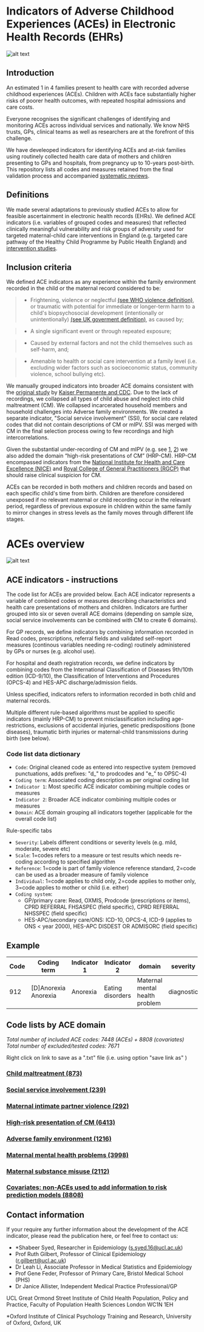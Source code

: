 
# Indicators of Adverse Childhood Experiences (ACEs) in Electronic Health Records (EHRs)


![alt text](https://github.com/shabeer-syed/ACEs/raw/main/intro%20logo.png "UCL ICH")

## Introduction
An estimated 1 in 4 families present to health care with recorded adverse childhood experiences (ACEs). Children with ACEs face substantially higher risks of poorer health outcomes, with repeated hospital admissions and care costs.

Everyone recognises the  significant challenges of identifying and monitoring ACEs across individual services and nationally.
We know NHS trusts, GPs, clinical teams as well as researchers are at the forefront of this challenge.

We have develeoped indicators for identifying ACEs and at-risk families using routinely collected health care data of mothers and children presenting to GPs and hospitals, from pregnancy up to 10-years post-birth. This repository lists all codes and measures retained from the final validation process and accompanied [systematic reviews](https://adc.bmj.com/content/106/1/44.info).


## Definitions
We made several adaptations to previously studied ACEs to allow for feasible ascertainment in electronic health records (EHRs). We defined ACE indicators (i.e. variables of grouped codes and measures) that reflected clinically meaningful vulnerability and risk groups of adversity used for targeted maternal-child care interventions in England (e.g. targeted care pathway of the Healthy Child Programme by Public Health England) and [intervention studies](https://www.who.int/teams/social-determinants-of-health/violence-prevention/global-status-report-on-violence-against-children-2020).

## Inclusion criteria

We defined ACE indicators as any experience within the family environment recorded in the child or the maternal record considered to be:

> * Frightening, violence or neglectful [(see WHO violence definition)](https://www.who.int/violence_injury_prevention/violence/world_report/en/summary_en.pdf), or traumatic with potential for immediate or longer-term harm to a child's biopsychosocial development (intentionally or unintentionally) [(see UK goverment definition)](https://assets.publishing.service.gov.uk/government/uploads/system/uploads/attachment_data/file/942454/Working_together_to_safeguard_children_inter_agency_guidance.pdf), as caused by;

> * A single significant event or through repeated exposure;

> * Caused by external factors and not the child themselves such as self-harm, and;

> * Amenable to health or social care intervention at a family level (i.e. excluding wider factors such as socioeconomic status, community violence, school bullying etc).

We manually grouped indicators into broader ACE domains consistent with the [original study](https://www.ajpmonline.org/article/S0749-3797(98)00017-8/fulltext) by [Kaiser Permanente and CDC](https://www.cdc.gov/violenceprevention/aces/index.html).  Due to the lack of recordings, we collapsed all types of child abuse and neglect into child maltreatment (CM). We collapsed incarcerated household members and household challenges into Adverse family environments.  We created a separate indicator, "Social service involvement" (SSI), for social care related codes that did not contain descriptions of CM or mIPV. SSI was merged with CM in the final selection process owing to few recordings and high intercorrelations.

Given the substantial under-recording of CM and mIPV (e.g. see [1](https://www.cambridge.org/core/journals/the-british-journal-of-psychiatry/article/barriers-and-facilitators-of-disclosures-of-domestic-violence-by-mental-health-service-users-qualitative-study/7A690CCBC0322D045442549A5FA3C4CF), [2](https://bjgp.org/content/67/659/e437.long)) we also added the domain “high-risk presentations of CM” (HRP-CM). HRP-CM encompassed indicators from the [National Institute for Health and Care Excellence (NICE)](https://www.nice.org.uk/guidance/cg89/chapter/1-Guidance) and [Royal College of General Practitioners (RGCP)](https://www.rcgp.org.uk/clinical-and-research/resources/toolkits/child-safeguarding-toolkit.aspx) that should raise clinical suspicion for CM.

ACEs can be recorded in both mothers and children records and based on each specific child's time from birth. Children are therefore considered unexposed if no relevant maternal or child recording occur in the relevant period, regardless of previous exposure in children within the same family to mirror changes in stress levels as the family moves through different life stages.

# ACEs overview
![alt text](https://github.com/shabeer-syed/ACEs/blob/main/domains.png?raw=true "Domains")

## ACE indicators - instructions 
The code list for ACEs are provided below.
Each ACE indicator represents a variable of combined codes or measures describing characteristics and health care presentations of mothers and children. Indicators are further grouped into six or seven overall ACE domains (depending on sample size, social service involvements can be combined with CM to create 6 domains).

For GP records, we define indicators by combining information recorded in Read codes, prescriptions, referral fields and validated self-report measures (continous variables needing re-coding) routinely administered by GPs or nurses (e.g. alcohol use).

For hospital and death registration records, we define indicators by combining codes from the International Classification of Diseases 9th/10th edition (ICD-9/10), the Classification of Interventions and Procedures (OPCS-4) and HES-APC discharge/admission fields.

Unless specified, indicators refers to information recorded in both child and maternal records.

Multiple different rule-based algorithms must be applied to specific indicators (mainly HRP-CM) to prevent misclassification including age-restrictions, exclusions of accidental injuries, genetic predispositions (bone diseases), traumatic birth injuries or maternal-child transmissions during birth (see below).


### Code list data dictionary

*  `Code`: Original cleaned code as entered into respective system (removed punctuations, adds prefixes: "d_" to prodcodes and "e_" to OPSC-4)
*  `Coding term`: Associated coding description as per original coding list
*  `Indicator 1`: Most specific ACE indicator combining multiple codes or measures
*  `Indicator 2`: Broader ACE indicator combining multiple codes or measures
*  `Domain`: ACE domain grouping all indicators together (applicable for the overall code list)

Rule-specific tabs
*  `Severity`: Labels different conditions or severity levels (e.g. mild, moderate, severe etc)
*  `Scale`: 1=codes refers to a measure or test results which needs re-coding according to specified algorithm
*  `Reference`: 1=code is part of family violence reference standard, 2=code can be used as a broader measure of family violence 
*  `Individual`: 1=code applies to child only, 2=code applies to mother only, 3=code applies to mother or child (i.e. either)
*  `Coding system`: 
    -  GP/primary care: Read, OXMIS, Prodcode (prescriptions or items), CPRD REFERRAL FHSASPEC (field specific), CPRD REFERRAL NHSSPEC (field specific)
    -  HES-APC/secondary care/ONS: ICD-10, OPCS-4, ICD-9 (applies to ONS < year 2000), HES-APC DISDEST OR ADMISORC (field specific)


## Example

| Code | Coding  term  | Indicator 1 | Indicator 2 |  domain | severity | scale | reference | individual | coding system |
| --- | --- | --- | --- | --- | --- | --- | --- | --- | --- |
| 912 | [D]Anorexia	Anorexia | Anorexia | Eating disorders | Maternal mental health problem | diagnostic |  |  | 2 | Read | 

## Code lists by ACE domain
*Total number of included ACE codes: 7448 (ACEs) + 8808 (covariates)*
*Total number of excluded/tested codes: 7671*

Right click on link to save as a ".txt" file (i.e. using option "save link as" )

### [Child maltreatment (873)](https://raw.githubusercontent.com/shabeer-syed/ACEs/code-lists/cm.txt)
### [Social service involvement (239)](https://raw.githubusercontent.com/shabeer-syed/ACEs/code-lists/SSI.txt)
### [Maternal intimate partner violence (292)](https://raw.githubusercontent.com/shabeer-syed/ACEs/code-lists/mIPV.txt)
### [High-risk presentation of CM (6413)](https://raw.githubusercontent.com/shabeer-syed/ACEs/code-lists/HRP-CM.txt)

### [Adverse family environment (1216)](https://raw.githubusercontent.com/shabeer-syed/ACEs/code-lists/AFE.txt)
### [Maternal mental health problems (3998)](https://raw.githubusercontent.com/shabeer-syed/ACEs/code-lists/mMHPs.txt)
### [Maternal substance misuse (2112)](https://raw.githubusercontent.com/shabeer-syed/ACEs/code-lists/MSM.txt)

### [Covariates: non-ACEs used to add information to risk prediction models (8808)](https://raw.githubusercontent.com/shabeer-syed/ACEs/code-lists/Health%20comorbidities.txt)

## Contact information

If your require any further information about the development of the ACE indicator, please read the publication here, or feel free to contact us:

* *Shabeer Syed, Researcher in Epidemiology (s.syed.16@ucl.ac.uk)
* Prof Ruth Gilbert, Professor of Clinical Epidemiology (r.gilbert@ucl.ac.uk)
* Dr Leah Li,  Associate Professor in Medical Statistics and Epidemiology
* Prof Gene Feder, Professor of Primary Care, Bristol Medical School (PHS)
* Dr Janice Allister, Independent Medical Practice Professional/GP

UCL Great Ormond Street Institute of Child Health
Population, Policy and Practice, Faculty of Population Health Sciences
London WC1N 1EH

*Oxford Institute of Clinical Psychology Training and Research, University of Oxford, Oxford, UK
